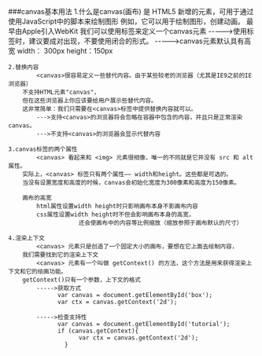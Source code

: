 ###canvas基本用法
	1.什么是canvas(画布)
			<canvas> 是 HTML5 新增的元素，可用于通过使用JavaScript中的脚本来绘制图形
		例如，它可以用于绘制图形，创建动画。<canvas> 最早由Apple引入WebKit
		我们可以使用<canvas>标签来定义一个canvas元素
			----->使用<canvas>标签时，建议要成对出现，不要使用闭合的形式。
			----->canvas元素默认具有高宽
						width：  300px
						height：150px
		
	2.替换内容
			<canvas>很容易定义一些替代内容。由于某些较老的浏览器（尤其是IE9之前的IE浏览器）
		不支持HTML元素"canvas"，
		但在这些浏览器上你应该要给用户展示些替代内容。
		这非常简单：我们只需要在<canvas>标签中提供替换内容就可以。
			--->支持<canvas>的浏览器将会忽略在容器中包含的内容，并且只是正常渲染canvas。
			--->不支持<canvas>的浏览器会显示代替内容
			
	3.canvas标签的两个属性
			<canvas> 看起来和 <img> 元素很相像，唯一的不同就是它并没有 src 和 alt 属性。
		实际上，<canvas> 标签只有两个属性—— width和height。这些都是可选的。
		当没有设置宽度和高度的时候，canvas会初始化宽度为300像素和高度为150像素。
		
		画布的高宽
			html属性设置width height时只影响画布本身不影画布内容
			css属性设置width height时不但会影响画布本身的高宽，
						还会使画布中的内容等比例缩放（缩放参照于画布默认的尺寸）
		
	4.渲染上下文
			<canvas> 元素只是创造了一个固定大小的画布，要想在它上面去绘制内容，
		我们需要找到它的渲染上下文
			<canvas> 元素有一个叫做 getContext() 的方法，这个方法是用来获得渲染上下文和它的绘画功能。
		getContext()只有一个参数，上下文的格式
			----->获取方式
				  var canvas = document.getElementById('box');
				  var ctx = canvas.getContext('2d');
				  
			----->检查支持性
				  var canvas = document.getElementById('tutorial');
				  if (canvas.getContext){
						var ctx = canvas.getContext('2d');
					} 
					
	
		